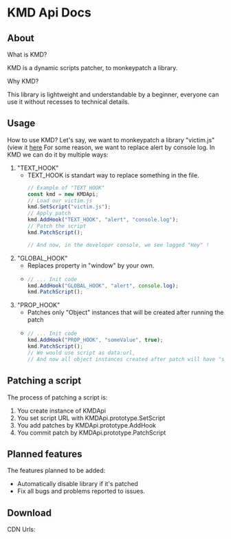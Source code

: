 # KMD Api Docs

## About
What is KMD?

KMD is a dynamic scripts patcher, to monkeypatch a library.

Why KMD?

This library is lightweight and understandable by a beginner, everyone can use it without recesses to technical details.

## Usage

How to use KMD?
Let's say, we want to monkeypatch a library "victim.js" (view it [here](<https://github.com/0xffabc/KMD/tree/main/tests/victim.js>)
For some reason, we want to replace alert by console log.
In KMD we can do it by multiple ways:
1. "TEXT_HOOK"
   - TEXT_HOOK is standart way to replace something in the file.
     ```js
     // Example of "TEXT_HOOK"
     const kmd = new KMDApi;
     // Load our victim.js
     kmd.SetScript("victim.js");
     // Apply patch
     kmd.AddHook("TEXT_HOOK", "alert", "console.log");
     // Patch the script
     kmd.PatchScript();

     // And now, in the developer console, we see logged "Hey" !
     ```
2. "GLOBAL_HOOK"
   - Replaces property in "window" by your own.
   - ```js
     // ... Init code
     kmd.AddHook("GLOBAL_HOOK", "alert", console.log);
     kmd.PatchScript();
     ```
3. "PROP_HOOK"
   - Patches only "Object" instances that will be created after running the patch
   - ```js
     // ... Init code
     kmd.AddHook("PROP_HOOK", "someValue", true);
     kmd.PatchScript();
     // We would use script as data:url,
     // And now all object instances created after patch will have "someValue" property with value "true".
     ```
## Patching a script
The process of patching a script is:
1. You create instance of KMDApi
2. You set script URL with KMDApi.prototype.SetScript
3. You add patches by KMDApi.prototype.AddHook
4. You commit patch by KMDApi.prototype.PatchScript
## Planned features
The features planned to be added:
- Automatically disable library if it's patched
- Fix all bugs and problems reported to issues.
## Download

CDN Urls:
